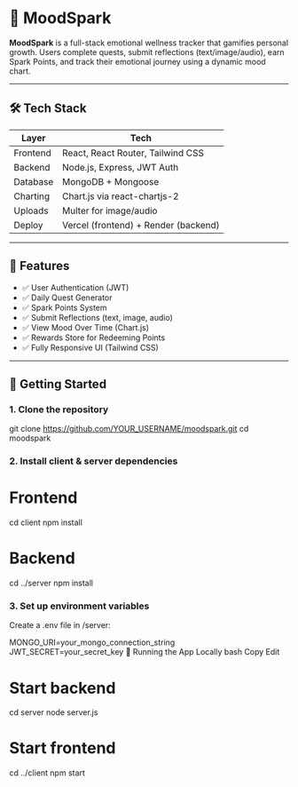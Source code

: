# 🌟 MoodSpark

**MoodSpark** is a full-stack emotional wellness tracker that gamifies personal growth. Users complete quests, submit reflections (text/image/audio), earn Spark Points, and track their emotional journey using a dynamic mood chart.

---

## 🛠 Tech Stack

| Layer     | Tech                          |
|-----------|-------------------------------|
| Frontend  | React, React Router, Tailwind CSS |
| Backend   | Node.js, Express, JWT Auth    |
| Database  | MongoDB + Mongoose            |
| Charting  | Chart.js via react-chartjs-2  |
| Uploads   | Multer for image/audio        |
| Deploy    | Vercel (frontend) + Render (backend)

---

## 📸 Features

- ✅ User Authentication (JWT)
- ✅ Daily Quest Generator
- ✅ Spark Points System
- ✅ Submit Reflections (text, image, audio)
- ✅ View Mood Over Time (Chart.js)
- ✅ Rewards Store for Redeeming Points
- ✅ Fully Responsive UI (Tailwind CSS)

---

## 🚀 Getting Started

### 1. Clone the repository

git clone https://github.com/YOUR_USERNAME/moodspark.git
cd moodspark
### 2. Install client & server dependencies

# Frontend
cd client
npm install

# Backend
cd ../server
npm install
### 3. Set up environment variables
Create a .env file in /server:

MONGO_URI=your_mongo_connection_string
JWT_SECRET=your_secret_key
🧪 Running the App Locally
bash
Copy
Edit
# Start backend
cd server
node server.js

# Start frontend
cd ../client
npm start
